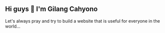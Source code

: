 ## Hi guys 👋 I'm Gilang Cahyono
Let's always pray and try to build a website that is useful for everyone in the world...
